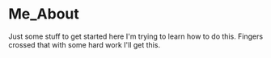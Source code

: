 # Me_About
Just some stuff to get started here
I'm trying to learn how to do this. Fingers crossed that with some hard work I'll get this. 
